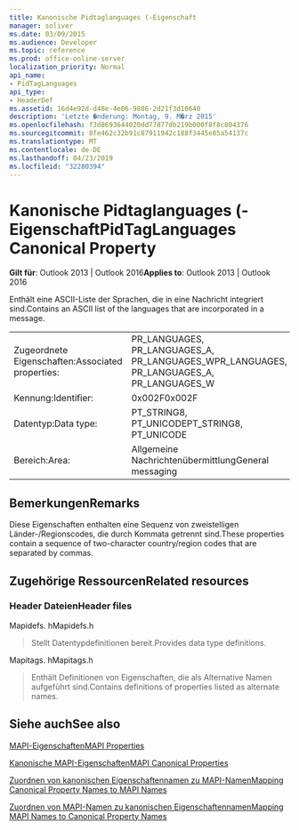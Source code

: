 ```yaml
---
title: Kanonische Pidtaglanguages (-Eigenschaft
manager: soliver
ms.date: 03/09/2015
ms.audience: Developer
ms.topic: reference
ms.prod: office-online-server
localization_priority: Normal
api_name:
- PidTagLanguages
api_type:
- HeaderDef
ms.assetid: 16d4e92d-d48e-4e06-9886-2d21f3d10640
description: 'Letzte �nderung: Montag, 9. M�rz 2015'
ms.openlocfilehash: f3d8693644020dd77877db219b000f8f8c804376
ms.sourcegitcommit: 8fe462c32b91c87911942c188f3445e85a54137c
ms.translationtype: MT
ms.contentlocale: de-DE
ms.lasthandoff: 04/23/2019
ms.locfileid: "32280394"
---
```

# <a name="pidtaglanguages-canonical-property"></a><span data-ttu-id="99efa-103">Kanonische Pidtaglanguages (-Eigenschaft</span><span class="sxs-lookup"><span data-stu-id="99efa-103">PidTagLanguages Canonical Property</span></span>

  
  
<span data-ttu-id="99efa-104">**Gilt für**: Outlook 2013 | Outlook 2016</span><span class="sxs-lookup"><span data-stu-id="99efa-104">**Applies to**: Outlook 2013 | Outlook 2016</span></span> 
  
<span data-ttu-id="99efa-105">Enthält eine ASCII-Liste der Sprachen, die in eine Nachricht integriert sind.</span><span class="sxs-lookup"><span data-stu-id="99efa-105">Contains an ASCII list of the languages that are incorporated in a message.</span></span> 
  
|||
|:-----|:-----|
|<span data-ttu-id="99efa-106">Zugeordnete Eigenschaften:</span><span class="sxs-lookup"><span data-stu-id="99efa-106">Associated properties:</span></span>  <br/> |<span data-ttu-id="99efa-107">PR_LANGUAGES, PR_LANGUAGES_A, PR_LANGUAGES_W</span><span class="sxs-lookup"><span data-stu-id="99efa-107">PR_LANGUAGES, PR_LANGUAGES_A, PR_LANGUAGES_W</span></span>  <br/> |
|<span data-ttu-id="99efa-108">Kennung:</span><span class="sxs-lookup"><span data-stu-id="99efa-108">Identifier:</span></span>  <br/> |<span data-ttu-id="99efa-109">0x002F</span><span class="sxs-lookup"><span data-stu-id="99efa-109">0x002F</span></span>  <br/> |
|<span data-ttu-id="99efa-110">Datentyp:</span><span class="sxs-lookup"><span data-stu-id="99efa-110">Data type:</span></span>  <br/> |<span data-ttu-id="99efa-111">PT_STRING8, PT_UNICODE</span><span class="sxs-lookup"><span data-stu-id="99efa-111">PT_STRING8, PT_UNICODE</span></span>  <br/> |
|<span data-ttu-id="99efa-112">Bereich:</span><span class="sxs-lookup"><span data-stu-id="99efa-112">Area:</span></span>  <br/> |<span data-ttu-id="99efa-113">Allgemeine Nachrichtenübermittlung</span><span class="sxs-lookup"><span data-stu-id="99efa-113">General messaging</span></span>  <br/> |
   
## <a name="remarks"></a><span data-ttu-id="99efa-114">Bemerkungen</span><span class="sxs-lookup"><span data-stu-id="99efa-114">Remarks</span></span>

<span data-ttu-id="99efa-115">Diese Eigenschaften enthalten eine Sequenz von zweistelligen Länder-/Regionscodes, die durch Kommata getrennt sind.</span><span class="sxs-lookup"><span data-stu-id="99efa-115">These properties contain a sequence of two-character country/region codes that are separated by commas.</span></span> 
  
## <a name="related-resources"></a><span data-ttu-id="99efa-116">Zugehörige Ressourcen</span><span class="sxs-lookup"><span data-stu-id="99efa-116">Related resources</span></span>

### <a name="header-files"></a><span data-ttu-id="99efa-117">Header Dateien</span><span class="sxs-lookup"><span data-stu-id="99efa-117">Header files</span></span>

<span data-ttu-id="99efa-118">Mapidefs. h</span><span class="sxs-lookup"><span data-stu-id="99efa-118">Mapidefs.h</span></span>
  
> <span data-ttu-id="99efa-119">Stellt Datentypdefinitionen bereit.</span><span class="sxs-lookup"><span data-stu-id="99efa-119">Provides data type definitions.</span></span>
    
<span data-ttu-id="99efa-120">Mapitags. h</span><span class="sxs-lookup"><span data-stu-id="99efa-120">Mapitags.h</span></span>
  
> <span data-ttu-id="99efa-121">Enthält Definitionen von Eigenschaften, die als Alternative Namen aufgeführt sind.</span><span class="sxs-lookup"><span data-stu-id="99efa-121">Contains definitions of properties listed as alternate names.</span></span>
    
## <a name="see-also"></a><span data-ttu-id="99efa-122">Siehe auch</span><span class="sxs-lookup"><span data-stu-id="99efa-122">See also</span></span>



[<span data-ttu-id="99efa-123">MAPI-Eigenschaften</span><span class="sxs-lookup"><span data-stu-id="99efa-123">MAPI Properties</span></span>](mapi-properties.md)
  
[<span data-ttu-id="99efa-124">Kanonische MAPI-Eigenschaften</span><span class="sxs-lookup"><span data-stu-id="99efa-124">MAPI Canonical Properties</span></span>](mapi-canonical-properties.md)
  
[<span data-ttu-id="99efa-125">Zuordnen von kanonischen Eigenschaftennamen zu MAPI-Namen</span><span class="sxs-lookup"><span data-stu-id="99efa-125">Mapping Canonical Property Names to MAPI Names</span></span>](mapping-canonical-property-names-to-mapi-names.md)
  
[<span data-ttu-id="99efa-126">Zuordnen von MAPI-Namen zu kanonischen Eigenschaftennamen</span><span class="sxs-lookup"><span data-stu-id="99efa-126">Mapping MAPI Names to Canonical Property Names</span></span>](mapping-mapi-names-to-canonical-property-names.md)

